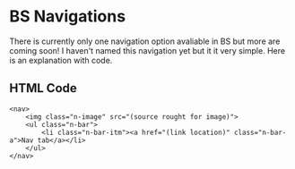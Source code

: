 # BS Navigations

There is currently only one navigation option avaliable in BS but more are coming soon! I haven't named this navigation yet but it it very simple. Here is an explanation with code.

## HTML Code

```
<nav>
    <img class="n-image" src="(source rought for image)">
    <ul class="n-bar">
        <li class="n-bar-itm"><a href="(link location)" class="n-bar-a">Nav tab</a></li>
    </ul>
</nav>
```
